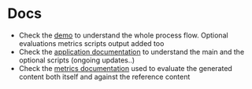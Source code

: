 # Docs

- Check the [demo](https://github.com/fabriziosalmi/UglyFeed/blob/main/docs/demo.md) to understand the whole process flow. Optional evaluations metrics scripts output added too
- Check the [application documentation](https://github.com/fabriziosalmi/UglyFeed/blob/main/docs/scripts.md) to understand the main and the optional scripts (ongoing updates..)
- Check the [metrics documentation](https://github.com/fabriziosalmi/UglyFeed/blob/main/docs/metrics.md) used to evaluate the generated content both itself and against the reference content
